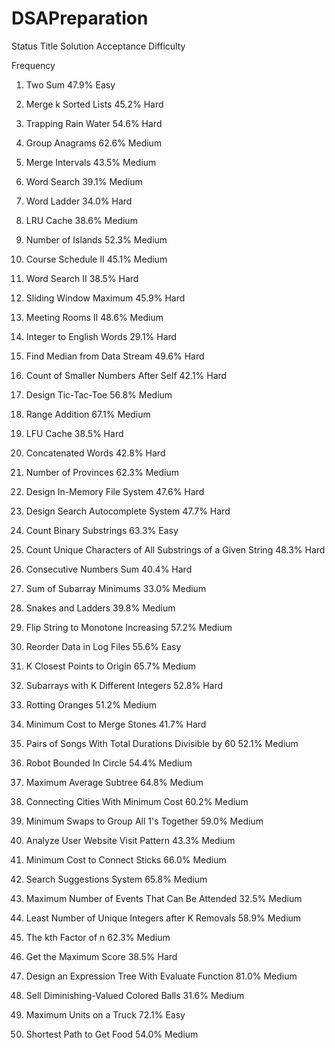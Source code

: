 # DSAPreparation

Status
Title
Solution
Acceptance
Difficulty

Frequency

1. Two Sum
47.9%
Easy


23. Merge k Sorted Lists
45.2%
Hard


42. Trapping Rain Water
54.6%
Hard


49. Group Anagrams
62.6%
Medium


56. Merge Intervals
43.5%
Medium


79. Word Search
39.1%
Medium


127. Word Ladder
34.0%
Hard


146. LRU Cache
38.6%
Medium


200. Number of Islands
52.3%
Medium


210. Course Schedule II
45.1%
Medium


212. Word Search II
38.5%
Hard


239. Sliding Window Maximum
45.9%
Hard


253. Meeting Rooms II
48.6%
Medium


273. Integer to English Words
29.1%
Hard


295. Find Median from Data Stream
49.6%
Hard


315. Count of Smaller Numbers After Self
42.1%
Hard


348. Design Tic-Tac-Toe
56.8%
Medium


370. Range Addition
67.1%
Medium


460. LFU Cache
38.5%
Hard


472. Concatenated Words
42.8%
Hard


547. Number of Provinces
62.3%
Medium


588. Design In-Memory File System
47.6%
Hard


642. Design Search Autocomplete System
47.7%
Hard


696. Count Binary Substrings
63.3%
Easy


828. Count Unique Characters of All Substrings of a Given String
48.3%
Hard


829. Consecutive Numbers Sum
40.4%
Hard


907. Sum of Subarray Minimums
33.0%
Medium


909. Snakes and Ladders
39.8%
Medium


926. Flip String to Monotone Increasing
57.2%
Medium


937. Reorder Data in Log Files
55.6%
Easy


973. K Closest Points to Origin
65.7%
Medium


992. Subarrays with K Different Integers
52.8%
Hard


994. Rotting Oranges
51.2%
Medium


1000. Minimum Cost to Merge Stones
41.7%
Hard


1010. Pairs of Songs With Total Durations Divisible by 60
52.1%
Medium


1041. Robot Bounded In Circle
54.4%
Medium


1120. Maximum Average Subtree
64.8%
Medium


1135. Connecting Cities With Minimum Cost
60.2%
Medium


1151. Minimum Swaps to Group All 1's Together
59.0%
Medium


1152. Analyze User Website Visit Pattern
43.3%
Medium


1167. Minimum Cost to Connect Sticks
66.0%
Medium


1268. Search Suggestions System
65.8%
Medium


1353. Maximum Number of Events That Can Be Attended
32.5%
Medium


1481. Least Number of Unique Integers after K Removals
58.9%
Medium


1492. The kth Factor of n
62.3%
Medium


1537. Get the Maximum Score
38.5%
Hard


1628. Design an Expression Tree With Evaluate Function
81.0%
Medium


1648. Sell Diminishing-Valued Colored Balls
31.6%
Medium


1710. Maximum Units on a Truck
72.1%
Easy


1730. Shortest Path to Get Food
54.0%
Medium


